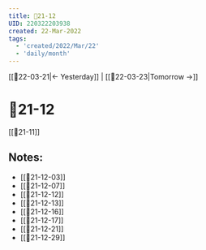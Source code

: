 ```yaml
---
title: 📅21-12
UID: 220322203938
created: 22-Mar-2022
tags:
  - 'created/2022/Mar/22'
  - 'daily/month'
---
```

[[📝22-03-21|<- Yesterday]] | [[📝22-03-23|Tomorrow ->]]
# 📅21-12
[[📅21-11]]
## Notes:
- [[📝21-12-03]]
- [[📝21-12-07]]
- [[📝21-12-12]]
- [[📝21-12-13]]
- [[📝21-12-16]]
- [[📝21-12-17]]
- [[📝21-12-21]]
- [[📝21-12-29]]

